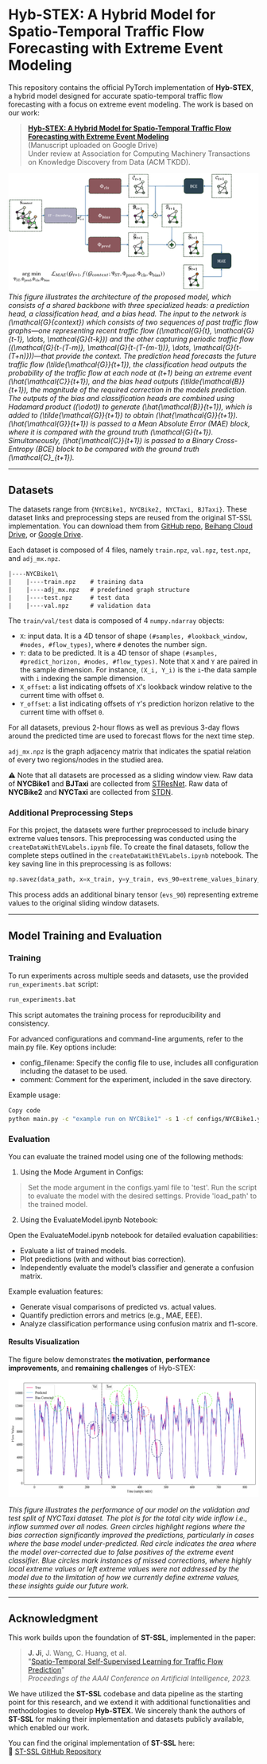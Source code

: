 # **Hyb-STEX: A Hybrid Model for Spatio-Temporal Traffic Flow Forecasting with Extreme Event Modeling**

This repository contains the official PyTorch implementation of **Hyb-STEX**, a hybrid model designed for accurate spatio-temporal traffic flow forecasting with a focus on extreme event modeling. The work is based on our work:

> **[Hyb-STEX: A Hybrid Model for Spatio-Temporal Traffic Flow Forecasting with Extreme Event Modeling](<https://drive.google.com/file/d/17r1Dv8AVi2Ztdl5DECMqtFV_PDsMwNhm/view?usp=sharing>)**  
> (Manuscript uploaded on Google Drive)  
> Under review at Association for Computing Machinery Transactions on Knowledge Discovery from Data (ACM TKDD).

![framework](assets/Hyb-STEX_Architecture.png)
*This figure illustrates the architecture of the proposed model, which consists of a shared backbone with three specialized heads: a prediction head, a classification head, and a bias head. The input to the network is \(\mathcal{G}_{context}\) which consists of two sequences of past traffic flow graphs—one representing recent traffic flow \((\mathcal{G}_{t}, \mathcal{G}_{t-1}, \dots, \mathcal{G}_{t-k})\) and the other capturing periodic traffic flow \((\mathcal{G}_{t-(T-m)}, \mathcal{G}_{t-(T-(m-1))}, \dots, \mathcal{G}_{t-(T+n)})\)—that provide the context. The prediction head forecasts the future traffic flow \(\tilde{\mathcal{G}}_{t+1}\), the classification head outputs the probability of the traffic flow at each node at \(t+1\) being an extreme event \(\hat{\mathcal{C}}_{t+1}\), and the bias head outputs \(\tilde{\mathcal{B}}_{t+1}\), the magnitude of the required correction in the models prediction. The outputs of the bias and classification heads are combined using Hadamard product (\(\odot\)) to generate \(\hat{\mathcal{B}}_{t+1}\), which is added to \(\tilde{\mathcal{G}}_{t+1}\) to obtain \(\hat{\mathcal{G}}_{t+1}\). \(\hat{\mathcal{G}}_{t+1}\) is passed to a Mean Absolute Error (MAE) block, where it is compared with the ground truth \(\mathcal{G}_{t+1}\). Simultaneously, \(\hat{\mathcal{C}}_{t+1}\) is passed to a Binary Cross-Entropy (BCE) block to be compared with the ground truth \(\mathcal{C}_{t+1}\).* 

---
## Datasets

The datasets range from `{NYCBike1, NYCBike2, NYCTaxi, BJTaxi}`. These dataset links and preprocessing steps are reused from the original ST-SSL implementation. You can download them from [GitHub repo](https://github.com/Echo-Ji/ST-SSL_Dataset), [Beihang Cloud Drive](https://bhpan.buaa.edu.cn/link/AAF30DD8F4A2D942F7A4992959335C2780), or [Google Drive](https://drive.google.com/file/d/1n0y6X8pWNVwHxtFUuY8WsTYZHwBe9GeS/view?usp=sharing).

Each dataset is composed of 4 files, namely `train.npz`, `val.npz`, `test.npz`, and `adj_mx.npz`.

```
|----NYCBike1\
|    |----train.npz    # training data
|    |----adj_mx.npz   # predefined graph structure
|    |----test.npz     # test data
|    |----val.npz      # validation data
```

The `train/val/test` data is composed of 4 `numpy.ndarray` objects:

* `X`: input data. It is a 4D tensor of shape `(#samples, #lookback_window, #nodes, #flow_types)`, where `#` denotes the number sign. 
* `Y`: data to be predicted. It is a 4D tensor of shape `(#samples, #predict_horizon, #nodes, #flow_types)`. Note that `X` and `Y` are paired in the sample dimension. For instance, `(X_i, Y_i)` is the `i`-the data sample with `i` indexing the sample dimension.
* `X_offset`: a list indicating offsets of `X`'s lookback window relative to the current time with offset `0`.  
* `Y_offset`: a list indicating offsets of `Y`'s prediction horizon relative to the current time with offset `0`.

For all datasets, previous 2-hour flows as well as previous 3-day flows around the predicted time are used to forecast flows for the next time step.

`adj_mx.npz` is the graph adjacency matrix that indicates the spatial relation of every two regions/nodes in the studied area. 

⚠️ Note that all datasets are processed as a sliding window view. Raw data of **NYCBike1** and **BJTaxi** are collected from [STResNet](https://ojs.aaai.org/index.php/AAAI/article/view/10735). Raw data of **NYCBike2** and **NYCTaxi** are collected from [STDN](https://ojs.aaai.org/index.php/AAAI/article/view/4511).

### Additional Preprocessing Steps

For this project, the datasets were further preprocessed to include binary extreme values tensors. This preprocessing was conducted using the `createDataWithEVLabels.ipynb` file. To create the final datasets, follow the complete steps outlined in the `createDataWithEVLabels.ipynb` notebook. The key saving line in this preprocessing is as follows:

```python
np.savez(data_path, x=x_train, y=y_train, evs_90=extreme_values_binary_tensor)
```

This process adds an additional binary tensor (`evs_90`) representing extreme values to the original sliding window datasets.

---
## **Model Training and Evaluation**

### **Training**
To run experiments across multiple seeds and datasets, use the provided `run_experiments.bat` script:
```bash
run_experiments.bat
```
This script automates the training process for reproducibility and consistency.

For advanced configurations and command-line arguments, refer to the main.py file. Key options include:

* config_filename: Specify the config file to use, includes alll configuration including the dataset to be used.
* comment: Comment for the experiment, included in the save directory.

Example usage:

```bash
Copy code
python main.py -c "example run on NYCBike1" -s 1 -cf configs/NYCBike1.yaml
```

### **Evaluation**
You can evaluate the trained model using one of the following methods:

1. Using the Mode Argument in Configs:

  > Set the mode argument in the configs.yaml file to 'test'.
  > Run the script to evaluate the model with the desired settings. Provide 'load_path' to the trained model.

2. Using the EvaluateModel.ipynb Notebook:

  Open the EvaluateModel.ipynb notebook for detailed evaluation capabilities:
  * Evaluate a list of trained models.
  * Plot predictions (with and without bias correction).
  * Independently evaluate the model’s classifier and generate a confusion matrix.

  Example evaluation features:

  * Generate visual comparisons of predicted vs. actual values.
  * Quantify prediction errors and metrics (e.g., MAE, EEE).
  * Analyze classification performance using confusion matrix and f1-score.

  #### Results Visualization

   The figure below demonstrates **the motivation**, **performance improvements**, and **remaining challenges** of Hyb-STEX:

   ![results](assets/NYCTaxi_flow_annotated.png)
   
   *This figure illustrates the performance of our model on the validation and test split of NYCTaxi dataset. The plot is for the total city wide inflow i.e., inflow summed over all nodes. Green circles highlight regions where the bias correction significantly improved the predictions, particularly in cases where the base model under-predicted. Red circle indicates the area where the model over-corrected due to false positives of the extreme event classifier. Blue circles mark instances of missed corrections, where highly local extreme values or left extreme values were not addressed by the model due to the limitation of how we currently define extreme values, these insights guide our future work.*

---

## **Acknowledgment**

This work builds upon the foundation of **ST-SSL**, implemented in the paper:

> **J. Ji**, J. Wang, C. Huang, et al.  
> "[Spatio-Temporal Self-Supervised Learning for Traffic Flow Prediction](https://ojs.aaai.org/index.php/AAAI/article/view/25555)"  
> *Proceedings of the AAAI Conference on Artificial Intelligence, 2023.*

We have utilized the **ST-SSL** codebase and data pipeline as the starting point for this research, and we extend it with additional functionalities and methodologies to develop **Hyb-STEX**. We sincerely thank the authors of **ST-SSL** for making their implementation and datasets publicly available, which enabled our work.

You can find the original implementation of **ST-SSL** here:  
🔗 [ST-SSL GitHub Repository](https://github.com/Echo-Ji/ST-SSL)

